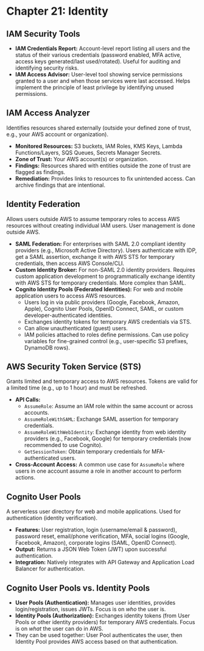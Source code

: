 # Chapter 21: Identity

## IAM Security Tools
-   **IAM Credentials Report:** Account-level report listing all users and the status of their various credentials (password enabled, MFA active, access keys generated/last used/rotated). Useful for auditing and identifying security risks.
-   **IAM Access Advisor:** User-level tool showing service permissions granted to a user and when those services were last accessed. Helps implement the principle of least privilege by identifying unused permissions.

## IAM Access Analyzer
Identifies resources shared externally (outside your defined zone of trust, e.g., your AWS account or organization).
-   **Monitored Resources:** S3 buckets, IAM Roles, KMS Keys, Lambda Functions/Layers, SQS Queues, Secrets Manager Secrets.
-   **Zone of Trust:** Your AWS account(s) or organization.
-   **Findings:** Resources shared with entities outside the zone of trust are flagged as findings.
-   **Remediation:** Provides links to resources to fix unintended access. Can archive findings that are intentional.

## Identity Federation
Allows users outside AWS to assume temporary roles to access AWS resources without creating individual IAM users. User management is done outside AWS.
-   **SAML Federation:** For enterprises with SAML 2.0 compliant identity providers (e.g., Microsoft Active Directory). Users authenticate with IDP, get a SAML assertion, exchange it with AWS STS for temporary credentials, then access AWS Console/CLI.
-   **Custom Identity Broker:** For non-SAML 2.0 identity providers. Requires custom application development to programmatically exchange identity with AWS STS for temporary credentials. More complex than SAML.
-   **Cognito Identity Pools (Federated Identities):** For web and mobile application users to access AWS resources.
    -   Users log in via public providers (Google, Facebook, Amazon, Apple), Cognito User Pools, OpenID Connect, SAML, or custom developer-authenticated identities.
    -   Exchanges identity tokens for temporary AWS credentials via STS.
    -   Can allow unauthenticated (guest) users.
    -   IAM policies attached to roles define permissions. Can use policy variables for fine-grained control (e.g., user-specific S3 prefixes, DynamoDB rows).

## AWS Security Token Service (STS)
Grants limited and temporary access to AWS resources. Tokens are valid for a limited time (e.g., up to 1 hour) and must be refreshed.
-   **API Calls:**
    -   `AssumeRole`: Assume an IAM role within the same account or across accounts.
    -   `AssumeRoleWithSAML`: Exchange SAML assertion for temporary credentials.
    -   `AssumeRoleWithWebIdentity`: Exchange identity from web identity providers (e.g., Facebook, Google) for temporary credentials (now recommended to use Cognito).
    -   `GetSessionToken`: Obtain temporary credentials for MFA-authenticated users.
-   **Cross-Account Access:** A common use case for `AssumeRole` where users in one account assume a role in another account to perform actions.

## Cognito User Pools
A serverless user directory for web and mobile applications. Used for authentication (identity verification).
-   **Features:** User registration, login (username/email & password), password reset, email/phone verification, MFA, social logins (Google, Facebook, Amazon), corporate logins (SAML, OpenID Connect).
-   **Output:** Returns a JSON Web Token (JWT) upon successful authentication.
-   **Integration:** Natively integrates with API Gateway and Application Load Balancer for authentication.

## Cognito User Pools vs. Identity Pools
-   **User Pools (Authentication):** Manages user identities, provides login/registration, issues JWTs. Focus is on *who* the user is.
-   **Identity Pools (Authorization):** Exchanges identity tokens (from User Pools or other identity providers) for temporary AWS credentials. Focus is on *what* the user can do in AWS.
-   They can be used together: User Pool authenticates the user, then Identity Pool provides AWS access based on that authentication.